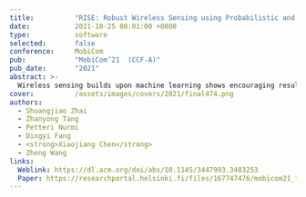 ```yaml
---
title:          "RISE: Robust Wireless Sensing using Probabilistic and Statistical Assessments"
date:           2021-10-25 00:01:00 +0800
type:           software
selected:       false
conference:     MobiCom
pub:            "MobiCom’21  (CCF-A)"
pub_date:       "2021"
abstract: >-
  Wireless sensing builds upon machine learning shows encouraging results. However, adopting wireless sensing as a large-scale solution remains challenging as experiences from deployments have shown the performance of a machine-learned model to suffer when there are changes in the environment, e.g., when furniture is moved or when other objects are added or removed from the environment. We present Rise, a novel solution for enhancing the robustness and performance of learning-based wireless sensing techniques against such changes during a deployment. Rise combines probability and statistical assessments together with anomaly detection to identify samples that are likely to be misclassified and uses feedback on these samples to update a deployed wireless sensing model. We validate Rise through extensive empirical benchmarks by considering 11 representative sensing methods covering a broad range of wireless sensing tasks. Our results show that Rise can identify 92.3% of misclassifications on average. We showcase how Rise can be combined with incremental learning to help wireless sensing models retain their performance against dynamic changes in the operating environment to reduce the maintenance cost, paving the way for learning-based wireless sensing to become capable of supporting long-term monitoring in complex everyday environments. 
cover:          /assets/images/covers/2021/final474.png
authors:
  - Shuangjiao Zhai
  - Zhanyong Tang
  - Petteri Nurmi
  - Dingyi Fang
  - <strong>Xiaojiang Chen</strong>
  - Zheng Wang
links:
  Weblink: https://dl.acm.org/doi/abs/10.1145/3447993.3483253
  Paper: https://researchportal.helsinki.fi/files/167747476/mobicom21_final474_1_.pdf
---
```

